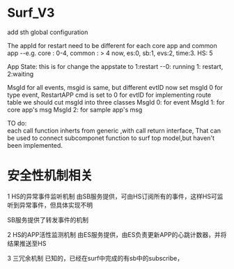 # Surf_V3
add sth global configuration

The appId for restart need to be different for each core app and common app
	--e.g. core : 0-4, common : > 4
now,
    es:0,
    sb:1, 
    evs:2,
    time:3.
    HS: 5

App State:
this is for change the appstate to 1:restart
	--0: running 1: restart, 2:waiting

MsgId 
for all events, msgid is same, but different evtID
	now set msgId 0 for type event, 
	RestartAPP cmd is set to 0 for evtID
for implementing route table
we should cut msgId into three classes
MsgId 0: for event
MsgId 1: for core app's msg 
MsgId 2: for sample app's msg

TO do:	
each call function inherts from generic ,with call return interface,
That can be used to connect subcomponet function to surf
top model,but haven't been implemented.

# 安全性机制相关
1 HS的异常事件监听机制
由SB服务提供，可由HS订阅所有的事件，这样HS可监听到异常事件，但具体实现不明

SB服务提供了转发事件的机制

2 HS的APP活性监测机制
由ES服务提供，由ES负责更新APP的心跳计数器，并将结果推送至HS


3 三冗余机制
已知的，已经在surf中完成的有sb中的subscribe，